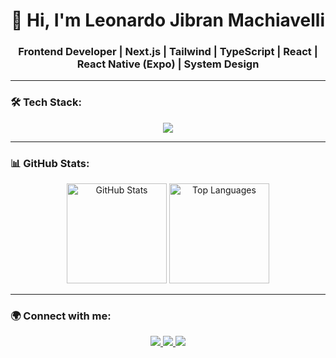 <h1 align="center">🚀 Hi, I'm Leonardo Jibran Machiavelli</h1>
<h3 align="center">Frontend Developer | Next.js | Tailwind | TypeScript | React | React Native (Expo) | System Design</h3>

---

### 🛠️ Tech Stack:
<p align="center">
  <img src="https://skillicons.dev/icons?i=nextjs,react,typescript,tailwind,github,js,html,css" />
</p>

---

### 📊 GitHub Stats:
<div align="center">
  <img src="https://github-readme-stats.vercel.app/api?username=JibranMachiavelli&show_icons=true&locale=en&theme=tokyonight&hide=stars" alt="GitHub Stats" height="160em"/>
  <img src="https://github-readme-stats.vercel.app/api/top-langs?username=JibranMachiavelli&show_icons=true&locale=en&theme=tokyonight&layout=compact" alt="Top Languages" height="160em"/>
</div>

---

### 🌍 Connect with me:
<p align="center">
  <a href="https://www.linkedin.com/in/leonardo-jibran-machiavelli-12b134253/" target="_blank">
    <img src="https://img.shields.io/badge/-LinkedIn-%230077B5?style=for-the-badge&logo=linkedin&logoColor=white">
  </a> 
  <a href="https://www.instagram.com/leo_jibran?igsh=aWswOGZ0bzRnY3Rr" target="_blank">
    <img src="https://img.shields.io/badge/-Instagram-%23E4405F?style=for-the-badge&logo=instagram&logoColor=white">
  </a>
  <a href="mailto:jibranind@gmail.com">
    <img src="https://img.shields.io/badge/-Gmail-%23333?style=for-the-badge&logo=gmail&logoColor=white">
  </a>
</p>
